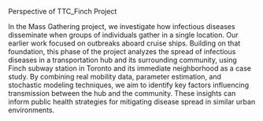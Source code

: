 Perspective of TTC_Finch Project

In the Mass Gathering project, we investigate how infectious diseases disseminate when groups of individuals gather in a single location. Our earlier work focused on outbreaks aboard cruise ships. Building on that foundation, this phase of the project analyzes the spread of infectious diseases in a transportation hub and its surrounding community, using Finch subway station in Toronto and its immediate neighborhood as a case study. By combining real mobility data, parameter estimation, and stochastic modeling techniques, we aim to identify key factors influencing transmission between the hub and the community. These insights can inform public health strategies for mitigating disease spread in similar urban environments.
